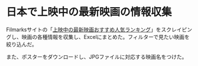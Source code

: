 日本で上映中の最新映画の情報収集
====
Filmarksサイトの「[上映中の最新映画おすすめ人気ランキング](https://filmarks.com/list/now)」をスクレイピングし、映画の各種情報を収集し、Excelにまとめた。フィルターで見たい映画を絞り込んだ。

また、ポスターをダウンロードし、JPGファイルに対応する映画名をつけた。


